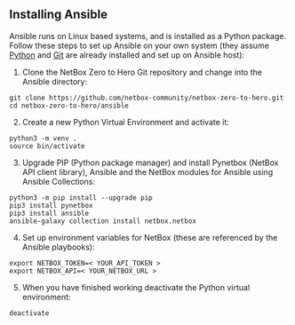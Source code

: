 ## Installing Ansible
Ansible runs on Linux based systems, and is installed as a Python package. Follow these steps to set up Ansible on your own system (they assume [Python](https://www.python.org/downloads/) and [Git](https://github.com/git-guides/install-git) are already installed and set up on Ansible host):

1. Clone the NetBox Zero to Hero Git repository and change into the Ansible directory:

```
git clone https://github.com/netbox-community/netbox-zero-to-hero.git
cd netbox-zero-to-hero/ansible
```

2. Create a new Python Virtual Environment and activate it: 
```
python3 -m venv .
source bin/activate
```
3. Upgrade PIP (Python package manager) and install Pynetbox (NetBox API client library), Ansible and the NetBox modules for Ansible using Ansible Collections:
```
python3 -m pip install --upgrade pip
pip3 install pynetbox
pip3 install ansible
ansible-galaxy collection install netbox.netbox
```
4. Set up environment variables for NetBox (these are referenced by the Ansible playbooks):
```
export NETBOX_TOKEN=< YOUR_API_TOKEN >
export NETBOX_API=< YOUR_NETBOX_URL >
```
5. When you have finished working deactivate the Python virtual environment:
```
deactivate
```